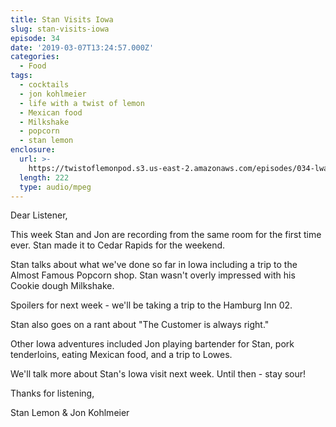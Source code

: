 ```yaml
---
title: Stan Visits Iowa
slug: stan-visits-iowa
episode: 34
date: '2019-03-07T13:24:57.000Z'
categories:
  - Food
tags:
  - cocktails
  - jon kohlmeier
  - life with a twist of lemon
  - Mexican food
  - Milkshake
  - popcorn
  - stan lemon
enclosure:
  url: >-
    https://twistoflemonpod.s3.us-east-2.amazonaws.com/episodes/034-lwatol-20190307.mp3
  length: 222
  type: audio/mpeg
---
```


Dear Listener,

This week Stan and Jon are recording from the same room for the first time ever. Stan made it to Cedar Rapids for the weekend.

Stan talks about what we've done so far in Iowa including a trip to the Almost Famous Popcorn shop. Stan wasn't overly impressed with his Cookie dough Milkshake.

Spoilers for next week - we'll be taking a trip to the Hamburg Inn 02.

Stan also goes on a rant about "The Customer is always right."

Other Iowa adventures included Jon playing bartender for Stan, pork tenderloins, eating Mexican food, and a trip to Lowes.

We'll talk more about Stan's Iowa visit next week. Until then - stay sour!

Thanks for listening,

Stan Lemon & Jon Kohlmeier

